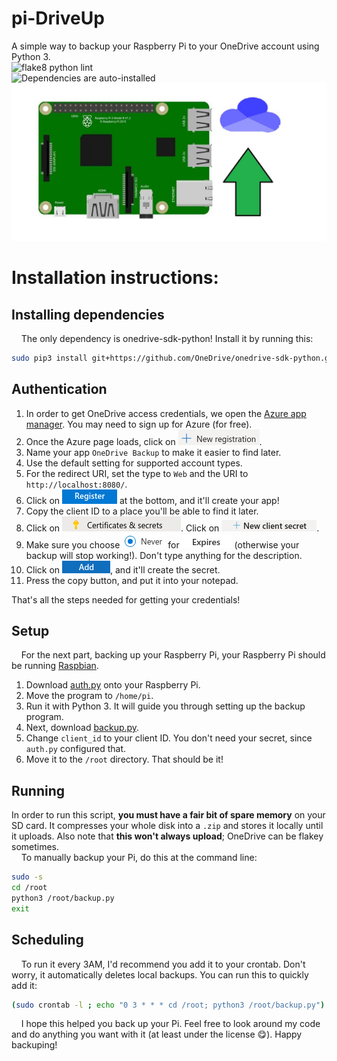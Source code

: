# pi-DriveUp
A simple way to backup your Raspberry Pi to your OneDrive account using Python 3.  
![flake8 python lint](https://github.com/KTibow/pi-drive-up/workflows/flake8%20python%20lint/badge.svg)  
![Dependencies are auto-installed](https://img.shields.io/badge/dependencies-auto--installed-099)  
![image logo for raspberry pi backup to onedrive](assets/backuplogoimg.jpg)
# Installation instructions:
## Installing dependencies
&nbsp;&nbsp;&nbsp;&nbsp;The only dependency is onedrive-sdk-python! Install it by running this:
```bash
sudo pip3 install git+https://github.com/OneDrive/onedrive-sdk-python.git
```
## Authentication
1. In order to get OneDrive access credentials, we open the [Azure app manager](https://portal.azure.com/#blade/Microsoft_AAD_RegisteredApps/ApplicationsListBlade). You may need to sign up for Azure (for free).
2. Once the Azure page loads, click on ![New registration](assets/new_reg.png).
3. Name your app `OneDrive Backup` to make it easier to find later.
4. Use the default setting for supported account types.
5. For the redirect URI, set the type to `Web` and the URI to `http://localhost:8080/`.
6. Click on ![Register](assets/accept_reg.png) at the bottom, and it'll create your app!  
7. Copy the client ID to a place you'll be able to find it later.
8. Click on ![Certificates and Secrets](assets/certs_secrets.png). Click on ![New secret](assets/new_secret.png). 
9. Make sure you choose ![Never](assets/never.png) for ![Expires](assets/expires.png) (otherwise your backup will stop working!). Don't type anything for the description.
10. Click on ![Add](assets/add_secret.png), and it'll create the secret.
11. Press the copy button, and put it into your notepad.  
  
That's all the steps needed for getting your credentials!  
    
## Setup
&nbsp;&nbsp;&nbsp;&nbsp;For the next part, backing up your Raspberry Pi, your Raspberry Pi should be running [Raspbian](https://www.raspberrypi.org/downloads/).  
  
1. Download <a id="raw-url" href="auth.py?raw=true" download>auth.py</a> onto your Raspberry Pi.
2. Move the program to `/home/pi`.
3. Run it with Python 3. It will guide you through setting up the backup program. 
4. Next, download <a id="raw-url" href="backup.py?raw=true" download>backup.py</a>.
5. Change `client_id` to your client ID. You don't need your secret, since `auth.py` configured that.
6. Move it to the `/root` directory. That should be it!  
  
## Running
In order to run this script, **you must have a fair bit of spare memory** on your SD card.
It compresses your whole disk into a `.zip` and stores it locally until it uploads.
Also note that **this won't always upload**; OneDrive can be flakey sometimes.  
&nbsp;&nbsp;&nbsp;&nbsp;To manually backup your Pi, do this at the command line:
```bash
sudo -s
cd /root
python3 /root/backup.py
exit
```
## Scheduling
&nbsp;&nbsp;&nbsp;&nbsp;To run it every 3AM, I'd recommend you add it to your crontab. Don't worry, it automatically deletes local backups. You can run this to quickly add it:
```bash
(sudo crontab -l ; echo "0 3 * * * cd /root; python3 /root/backup.py") | sudo crontab -
```
  
&nbsp;&nbsp;&nbsp;&nbsp;I hope this helped you back up your Pi. Feel free to look around my code and do anything you want with it (at least under the license 😋). Happy backuping!  
